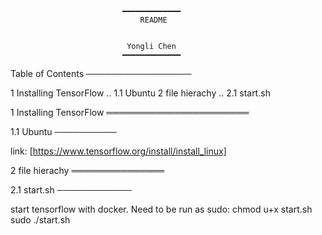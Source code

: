                             ━━━━━━━━━━━━━
                                 README


                              Yongli Chen
                             ━━━━━━━━━━━━━


Table of Contents
─────────────────

1 Installing TensorFlow
.. 1.1 Ubuntu
2 file hierachy
.. 2.1 start.sh


1 Installing TensorFlow
═══════════════════════

1.1 Ubuntu
──────────

  link: [https://www.tensorflow.org/install/install_linux]


2 file hierachy
═══════════════

2.1 start.sh
────────────

  start tensorflow with docker. Need to be run as sudo: chmod u+x
  start.sh sudo ./start.sh
